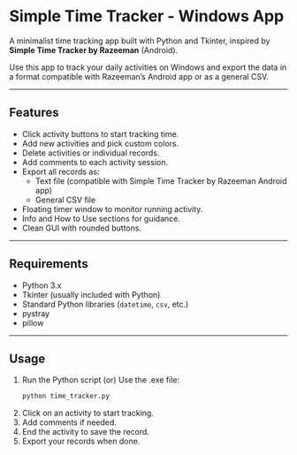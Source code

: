# Simple Time Tracker - Windows App

A minimalist time tracking app built with Python and Tkinter, inspired by **Simple Time Tracker by Razeeman** (Android).  

Use this app to track your daily activities on Windows and export the data in a format compatible with Razeeman’s Android app or as a general CSV.

---

## Features

- Click activity buttons to start tracking time.
- Add new activities and pick custom colors.
- Delete activities or individual records.
- Add comments to each activity session.
- Export all records as:
  - Text file (compatible with Simple Time Tracker by Razeeman Android app)
  - General CSV file
- Floating timer window to monitor running activity.
- Info and How to Use sections for guidance.
- Clean GUI with rounded buttons.

---

## Requirements

- Python 3.x  
- Tkinter (usually included with Python)  
- Standard Python libraries (`datetime`, `csv`, etc.)
- pystray
- pillow

---

## Usage

1. Run the Python script (or) Use the .exe file:
   ```bash
   python time_tracker.py
   ```
2. Click on an activity to start tracking.
3. Add comments if needed.
4. End the activity to save the record.
5. Export your records when done.


